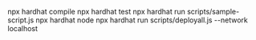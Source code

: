 npx hardhat compile
npx hardhat test
npx hardhat run scripts/sample-script.js
npx hardhat node
npx hardhat run scripts/deployall.js --network localhost
